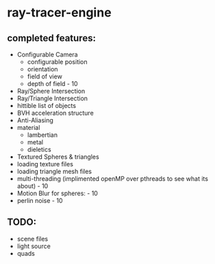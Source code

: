 # ray-tracer-engine

## completed features:

- Configurable Camera
    - configurable position
    - orientation 
    - field of view
    - depth of field - 10
- Ray/Sphere Intersection
- Ray/Triangle Intersection
- hittible list of objects
- BVH acceleration structure
- Anti-Aliasing
- material
    - lambertian
    - metal
    - dieletics
- Textured Spheres & triangles
- loading texture files
- loading triangle mesh files
- multi-threading (implimented openMP over pthreads to see what its about) - 10
- Motion Blur for spheres: - 10
- perlin noise - 10


## TODO:
- scene files
- light source
- quads



